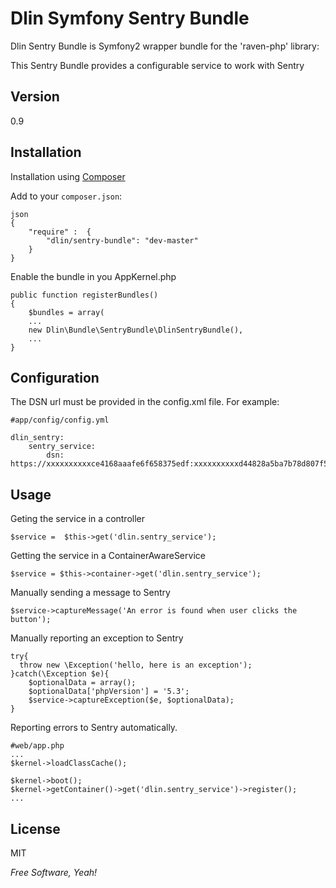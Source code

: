 Dlin Symfony Sentry Bundle
=========

Dlin Sentry Bundle is Symfony2 wrapper bundle for the 'raven-php' library:


This Sentry Bundle provides a configurable service to work with Sentry



Version
--------------

0.9



Installation
--------------


Installation using [Composer](http://getcomposer.org/)

Add to your `composer.json`:


    json
    {
        "require" :  {
            "dlin/sentry-bundle": "dev-master"
        }
    }


Enable the bundle in you AppKernel.php


    public function registerBundles()
    {
        $bundles = array(
        ...
        new Dlin\Bundle\SentryBundle\DlinSentryBundle(),
        ...
    }


Configuration
--------------

The DSN url must be provided in the config.xml file. For example:

    #app/config/config.yml

    dlin_sentry:
        sentry_service:
            dsn: https://xxxxxxxxxxce4168aaafe6f658375edf:xxxxxxxxxxd44828a5ba7b78d807f5d@app.getsentry.com/123456



Usage
--------------

Geting the service in a controller

    $service =  $this->get('dlin.sentry_service');

Getting the service in a ContainerAwareService

    $service = $this->container->get('dlin.sentry_service');

Manually sending a message to Sentry

    $service->captureMessage('An error is found when user clicks the button');


Manually reporting an exception to Sentry

    try{
      throw new \Exception('hello, here is an exception');
    }catch(\Exception $e){
        $optionalData = array();
        $optionalData['phpVersion'] = '5.3';
        $service->captureException($e, $optionalData);
    }

Reporting errors to Sentry automatically.

    #web/app.php
    ...
    $kernel->loadClassCache();

    $kernel->boot();
    $kernel->getContainer()->get('dlin.sentry_service')->register();
    ...



License
-

MIT

*Free Software, Yeah!*


